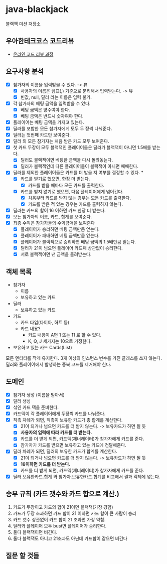 # java-blackjack

블랙잭 미션 저장소

## 우아한테크코스 코드리뷰

- [온라인 코드 리뷰 과정](https://github.com/woowacourse/woowacourse-docs/blob/master/maincourse/README.md)

## 요구사항 분석
- [x] 참가자의 이름을 입력받을 수 있다. -> 뷰
  - [x] 사용자의 이름은 쉼표(,) 기준으로 분리해서 입력받는다. -> 뷰
  - [x] 빈값, null, 딜러 라는 이름은 입력 불가.
- [x] 각 참가자의 베팅 금액을 입력받을 수 있다.
  - [x] 베팅 금액은 양수여야 한다.
  - [x] 베팅 금액은 반드시 숫자여야 한다.
- [x] 플레이어는 베팅 금액을 가지고 있는다.
- [x] 딜러를 포함한 모든 참가자에게 모두 두 장씩 나눠준다.
- [x] 딜러는 첫번째 카드만 보여준다.
- [x] 딜러 외 모든 참가자는 처음 받은 카드 모두 보여준다.
- [x] 첫 카드 두장이 모두 블랙잭인 플레이어들은 딜러가 블랙잭이 아니면 1.5배를 받는다.
  - [x] 딜러도 블랙잭이면 베팅한 금액을 다시 돌려놓는다.
  - [x] 딜러가 블랙잭인데 다른 플레이어들이 블랙잭이 아니면 패배한다.
- [x] 딜러를 제외한 플레이어들은 카드를 더 받을 지 여부를 결정할 수 있다. *
  - [x] 카드를 받기로 했으면, 한장 더 받는다.
    - [x] 카드를 받을 때마다 모든 카드를 출력한다.
  - [x] 카드를 받지 않기로 했으면, 다음 플레이어에게 넘어간다.
    - [x] 처음부터 카드를 받지 않는 경우는 모든 카드를 출력한다.
    - [x] 카드를 받은 적 있는 경우는 카드를 출력하지 않는다.
- [x] 딜러는 카드의 합이 16 이하면 카드 한장 더 받는다.
- [x] 모든 참가자의 이름, 카드, 합계를 보여준다.
- [x] 최종 수익은 참가자들의 수익금액을 보여준다
  - [x] 플레이어가 승리하면 베팅 금액만큼 얻는다.
  - [x] 플레이어가 패배하면 베팅 금액만큼 잃는다.
  - [x] 플레이어가 블랙잭으로 승리하면 베팅 금액의 1.5배만큼 얻는다.
  - [x] 딜러가 21이 넘으면 플레이어 카드패 상관없이 승리한다.
  - [x] 서로 블랙잭이면 낸 금액을 돌려받는다.

## 객체 목록
- 참가자
  - 이름
  - 보유하고 있는 카드
- 딜러
  - 보유하고 있는 카드
- 카드
  - 카드 타입(다이아, 하트 등)
  - 카드 내용?
    - 카드 내용이 A면 1 또는 11 로 할 수 있다.
    - K, Q, J 세가지는 10으로 가정한다.
- 보유하고 있는 카드 Cards(List<Card>)

모든 엔티티를 작게 유지한다.
3개 이상의 인스턴스 변수를 가진 클래스를 쓰지 않는다.
딜러와 플레이어에서 발생하는 중복 코드를 제거해야 한다.

## 도메인
- [x] 참가자 생성 (이름을 받아서)
- [x] 딜러 생성
- [x] 섞인 카드 덱을 준비한다.
- [x] 카드덱이 각 플레이어에게 두장씩 카드를 나눠준다.
- [x] 칙촉 차례가 되면, 칙촉이 보유한 카드가 총 합계를 계산한다.
  - [x] 21이 되거나 넘으면 카드를 더 받지 않는다. -> 보유카드가 하면 될 듯
  - [x] **사용자의 입력에 따라 카드를 더 받는다.**
  - [x] 카드를 더 받게 되면, 카드덱(제너레이터)가 참가자에게 카드를 준다.
  - [x] 참가자가 카드를 받으면 보유하고 있는 카드에 전달해준다.
- [x] 딜러 차례가 되면, 딜러의 보유한 카드가 합계를 계산한다.
  - [x] 21이 되거나 넘으면 카드를 더 받지 않는다. -> 보유카드가 하면 될 듯
  - [x] **16이하면 카드를 더 받는다.**
  - [x] 카드를 더 받게 되면, 카드덱(제너레이터)가 참가자에게 카드를 준다.
- [x] 딜러.보유한카드.합계 와 참가자.보유한카드.합계를 비교해서 결과 객체에 넣는다.

## 승부 규칙 (카드 갯수와 카드 합으로 계산.)
1. 카드가 두장이고 카드의 합이 21이면 블랙잭(가장 강함)
2. 카드가 두장 초과하면 카드 합이 21 이하면 카드 합이 큰 사람이 승리
3. 카드 갯수 상관없이 카드 합이 21 초과면 가장 약함.
4. 딜러와 플레이어 모두 bust면 플레이어가 승리한다.
5. 둘다 블랙잭이면 비긴다.
6. 둘다 블랙잭도 아니고 21초과도 아닌데 카드합이 같으면 비긴다

## 질문 할 것들